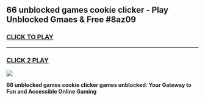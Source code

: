 
## 66 unblocked games cookie clicker - Play Unblocked Gmaes & Free #8az09
<h3>
<a href="https://premium.freeplayer.one?title=66_unblocked_games_cookie_clicker&ref=01M">CLICK TO PLAY</a></h3>
<hr>

<h3>
<a href="https://premium.freeplayer.one?title=66_unblocked_games_cookie_clicker&ref=01M">CLICK 2 PLAY</a>
  
</h3>

<a href="https://premium.freeplayer.one?title=66_unblocked_games_cookie_clicker&ref=01M"><img src="https://clearcache.store/games.png"></a>


**66 unblocked games cookie clicker games unblocked: Your Gateway to Fun and Accessible Online Gaming**
